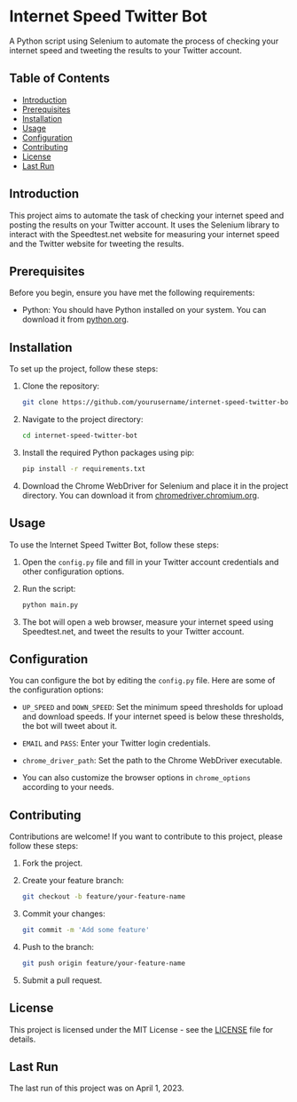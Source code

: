 # Internet Speed Twitter Bot

A Python script using Selenium to automate the process of checking your internet speed and tweeting the results to your Twitter account.

## Table of Contents

- [Introduction](#introduction)
- [Prerequisites](#prerequisites)
- [Installation](#installation)
- [Usage](#usage)
- [Configuration](#configuration)
- [Contributing](#contributing)
- [License](#license)
- [Last Run](#last-run)

## Introduction

This project aims to automate the task of checking your internet speed and posting the results on your Twitter account. It uses the Selenium library to interact with the Speedtest.net website for measuring your internet speed and the Twitter website for tweeting the results.

## Prerequisites

Before you begin, ensure you have met the following requirements:

- Python: You should have Python installed on your system. You can download it from [python.org](https://www.python.org/downloads/).

## Installation

To set up the project, follow these steps:

1. Clone the repository:

   ```bash
   git clone https://github.com/yourusername/internet-speed-twitter-bot.git
   ```

2. Navigate to the project directory:

   ```bash
   cd internet-speed-twitter-bot
   ```

3. Install the required Python packages using pip:

   ```bash
   pip install -r requirements.txt
   ```

4. Download the Chrome WebDriver for Selenium and place it in the project directory. You can download it from [chromedriver.chromium.org](https://sites.google.com/chromium.org/driver/).

## Usage

To use the Internet Speed Twitter Bot, follow these steps:

1. Open the `config.py` file and fill in your Twitter account credentials and other configuration options.

2. Run the script:

   ```bash
   python main.py
   ```

3. The bot will open a web browser, measure your internet speed using Speedtest.net, and tweet the results to your Twitter account.

## Configuration

You can configure the bot by editing the `config.py` file. Here are some of the configuration options:

- `UP_SPEED` and `DOWN_SPEED`: Set the minimum speed thresholds for upload and download speeds. If your internet speed is below these thresholds, the bot will tweet about it.

- `EMAIL` and `PASS`: Enter your Twitter login credentials.

- `chrome_driver_path`: Set the path to the Chrome WebDriver executable.

- You can also customize the browser options in `chrome_options` according to your needs.

## Contributing

Contributions are welcome! If you want to contribute to this project, please follow these steps:

1. Fork the project.

2. Create your feature branch:

   ```bash
   git checkout -b feature/your-feature-name
   ```

3. Commit your changes:

   ```bash
   git commit -m 'Add some feature'
   ```

4. Push to the branch:

   ```bash
   git push origin feature/your-feature-name
   ```

5. Submit a pull request.

## License

This project is licensed under the MIT License - see the [LICENSE](LICENSE) file for details.

## Last Run

The last run of this project was on April 1, 2023.

